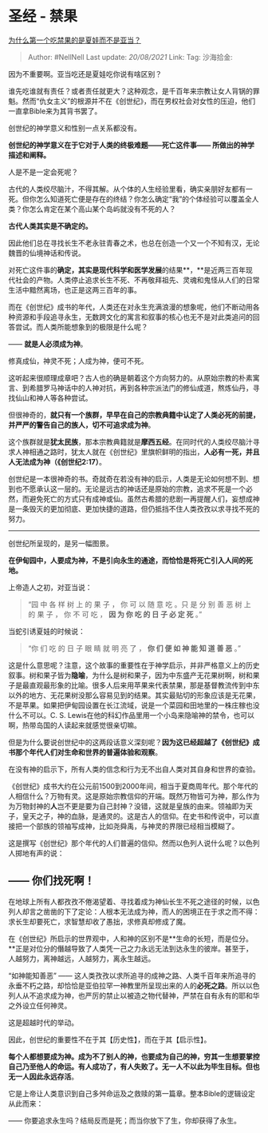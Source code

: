 # 圣经 - 禁果
[为什么第一个吃禁果的是夏娃而不是亚当？](https://www.zhihu.com/question/309028005/answer/657885954)

> Author: #NellNell
> Last update: *20/08/2021*
> Link:
> Tag:
> 沙海拾金:

因为不重要啊。亚当吃还是夏娃吃你说有啥区别？

谁先吃谁就有责任？或者责任就更大？这种观念，是千百年来宗教让女人背锅的罪魁。然而“仇女主义”的根源并不在《创世纪》，而在男权社会对女性的压迫，他们一直拿Bible来为其背书罢了。

创世纪的神学意义和性别一点关系都没有。

**创世纪的神学意义在于它对于人类的终极难题——死亡这件事—— 所做出的神学描述和阐释。**

人是不是一定会死呢？

古代的人类绞尽脑汁，不得其解。从个体的人生经验里看，确实亲朋好友都有一死。但你怎么知道死亡便是存在的终结？你怎么确定“我”的个体经验可以覆盖全人类？你怎么肯定在某个高山某个岛屿就没有不死的人？

**古代人类其实是不确定的。**

因此他们总在寻找长生不老永驻青春之术，也总在创造一个又一个不知有汉，无论魏晋的仙境神话和传说。

对死亡这件事的**确定，**其实是**现代科学和医学发展**的结果**，**是近两三百年现代社会的产物。人类停止追求长生不死、不再敬拜祖先、灵魂和鬼怪从人们的日常生活中黯然离场，也正是这两三百年的事。

而在《创世纪》成书的年代，人类还在对永生充满浪漫的想象呢，他们不断动用各种资源和手段追寻永生，无数跨文化的寓言和叙事的核心也无不是对此类追问的回答尝试。而人类所能想象到的极限是什么呢？

—— **就是人必须成为神**。

修真成仙，神灵不死；人成为神，便可不死。

这听起来很顺理成章吧？古人也的确是朝着这个方向努力的。从原始宗教的朴素寓言、到希腊罗马神话中的人神对抗，再到各种宗派法门的修仙成道，熬炼仙丹，寻找仙山和神人等各种尝试。

但很神奇的，**就只有一个族群，早早在自己的宗教典籍中认定了人类必死的前提，并严严的警告自己的族人，切不可追求成为神**。

这个族群就是**犹太民族**，那本宗教典籍就是**摩西五经**。在同时代的人类绞尽脑汁寻求人神相通之路时，犹太人就在《创世纪》里旗帜鲜明的指出，**人必有一死，并且人无法成为神（《创世纪2:17）**。

创世纪是一本很神奇的书。奇就奇在若没有神的启示，人类是无论如何想不到、想到也不愿承认这一层的。无论是远古的神话还是原始的宗教，追求不死是一个必然，而避免死亡的方式只有成神或仙。虽然古希腊的悲剧一再提醒人们，妄想成神是一条毁灭的更加彻底、更加快捷的道路，但仍抵挡不住人类孜孜以求寻找不死的努力。

---

创世纪所呈现的，是另一幅图景。

**在伊甸园中，人要成为神，不是引向永生的通途，而恰恰是将死亡引入人间的死地。**

上帝造人之初，对亚当说：

> “园 中 各 样 树 上 的 果 子 ， 你 可 以 随 意 吃 。只 是 分 别 善 恶 树 上 的 果 子 ， 你 不 可 吃 ， **因 为 你 吃 的 日 子 必 定 死** 。”

当蛇引诱夏娃的时候说：

> “你 们 吃 的 日 子 眼 睛 就 明 亮 了 ， **你 们 便 如 神 能 知 道 善 恶** 。”

这是什么意思呢？注意，这个故事的重要性在于神学启示，并非严格意义上的历史叙事。树和果子皆为**隐喻**，为什么是树和果子，因为中东盛产无花果树啊，树和果子是最直观最形象的比喻。很多人后来用苹果来代表禁果，那是基督教流传到中东以外的地方、无花果树没那么容易见到的结果。其实最贴切的形象应该是无花果，不是苹果。如果把伊甸园设置在长江流域，说是一个菜园和田地里的一株庄稼也没什么不可以。C. S. Lewis在他的科幻作品里用一个小岛来隐喻神的禁令，也可以啊，热带岛国的人读起来就感觉很亲切嘛。

但是为什么要说创世纪中的这两段话意义深刻呢？**因为这已经超越了《创世纪》成书那个年代人们对生命和世界的普遍体验和观察**。

在没有神的启示下，所有人类的信念和行为无不出自人类对其自身和世界的查验。

《创世纪》成书大约在公元前1500到2000年间，相当于夏商周年代。那个年代的人相信什么？万物有灵。这是原始宗教信仰的开端。既然万物皆可为神，那么作为为万物封神的**人**岂不更是要为自己封神？没错，这就是皇族的由来。领袖即为天子，皇天之子，神的血脉，是通灵的。这是古人的信仰。在史书和传说中，可以直接把一个部族的领袖写成神，比如尧舜禹，与神灵的界限已经相当模糊了。

这是撰写《创世纪》那个年代的人们普遍的信仰。然而以色列人说什么呢？以色列人掷地有声的说：

## —— 你们找死啊！

在地球上所有人都孜孜不倦渴望着、寻找着成为神仙长生不死之途径的时候，以色列人却言之凿凿的下了定论：人根本无法成为神，而人的困境正在于求之而不得：求长生却要死亡，求智慧却收了愚拙，求修真却修成了魔。

在《创世纪》所启示的世界观中，人和神的区别不是**生命的长短，而是位分。**正是对位分的僭越导致了人类凭一己之力永远无法到达永生的彼岸。甚至于，人越努力，离神越远，人越努力，离永生越远。

“如神能知善恶” —— 这人类孜孜以求所追寻的成神之路、人类千百年来所追寻的永垂不朽之路，却恰恰是亚伯拉罕一神教里所呈现出来的人的**必死之路**。所以以色列人从不追求成为神，也严厉的禁止以被造之物代替神，严禁在自有永有的耶和华之外设立任何神灵。

这是超越时代的举动。

因此，创世纪的重要性不在于其【历史性】，而在于其【启示性】。

**每个人都想要成为神。成为不了别人的神，也要成为自己的神，穷其一生想要掌控自己乃至他人的命运。有人成功了，有人失败了。无一人不以此为毕生目标。但也无一人因此永远存活**。

它是上帝让人类意识到自己多舛命运及之救赎的第一篇章。整本Bible的逻辑设定从此而来：

—— 你要追求永生吗？结局反而是死；而当你放下了生，你却获得了永生。
